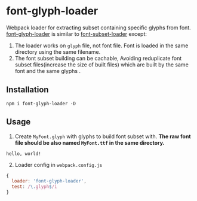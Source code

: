 # font-glyph-loader
Webpack loader for extracting subset containing specific glyphs from font. [font-glyph-loader](https://github.com/dematerializer/font-subset-loader) is similar to [font-subset-loader](https://github.com/dematerializer/font-subset-loader) except:
1. The loader works on `glyph` file, not font file. Font is loaded in the same directory using the same filename.
2. The font subset building can be cachable, Avoiding reduplicate font subset files(increase the size of built files) which are built by the same font and the same glyphs .

## Installation
`npm i font-glyph-loader -D`

## Usage
1. Create `MyFont.glyph` with glyphs to build font subset with. **The raw font file should be also named `MyFont.ttf` in the same directory.**
```
hello, world!
```
2. Loader config in `webpack.config.js`
```javascript
{
  loader: 'font-glyph-loader',
  test: /\.glyph$/i
}
```
